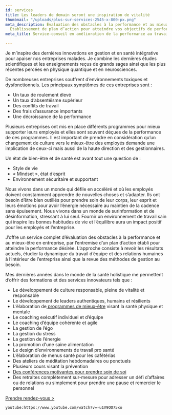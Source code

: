 ```yaml
---
id: services
title: Les leaders de demain seront une inspiration de vitalité
thumbnail: "/uploads/plus-sur-services-2545-x-800-px.png"
meta_description: Évaluation des obstacles à la performance et au mieux-être en entreprise.
  Établissement de plan d’action pour atteindre vos objectifs de performance.
meta_title: Service-conseil en amélioration de la performance au travail

---
```

Je m’inspire des dernières innovations en gestion et en santé intégrative pour apaiser nos entreprises malades. Je combine les dernières études scientifiques et les enseignements reçus de grands sages ainsi que les plus récentes percées en physique quantique et en neurosciences.

De nombreuses entreprises souffrent d’environnements toxiques et dysfonctionnels. Les principaux symptômes de ces entreprises sont :

* Un taux de roulement élevé
* Un taux d’absentéisme supérieur
* Des conflits de travail
* Des frais d’assurance importants
* Une décroissance de la performance

Plusieurs entreprises ont mis en place différents programmes pour mieux supporter leurs employés et elles sont souvent déçues de la performance de ces programmes. Il est important de prendre en considération qu’un changement de culture vers le mieux-être des employés demande une implication de ceux-ci mais aussi de la haute direction et des gestionnaires.

Un état de bien-être et de santé est avant tout une question de :

* Style de vie
* « Mindset », état d’esprit
* Environnement sécuritaire et supportant

Nous vivons dans un monde qui défile en accéléré et où les employés doivent constamment apprendre de nouvelles choses et s’adapter. Ils ont besoin d’être bien outillés pour prendre soin de leur corps, leur esprit et leurs émotions pour avoir l’énergie nécessaire au maintien de la cadence sans épuisement. Nous vivons dans un monde de surinformation et de désinformation, stressant à lui seul. Fournir un environnement de travail sain qui inspire les bonnes habitudes de vie et l’équilibre aura un impact positif pour les employés et l’entreprise.

J’offre un service complet d’évaluation des obstacles à la performance et au mieux-être en entreprise, par l’entremise d’un plan d’action établi pour atteindre la performance désirée. L’approche consiste à revoir les résultats actuels, étudier la dynamique du travail d’équipe et des relations humaines à l’intérieur de l’entreprise ainsi que la revue des méthodes de gestion au besoin.

Mes dernières années dans le monde de la santé holistique me permettent d’offrir des formations et des services innovateurs tels que :

* Le développement de culture responsable, pleine de vitalité et responsable
* Le développement de leaders authentiques, humains et résilients
* L’élaboration de[ programmes de mieux-être](https://cours.nancybilodeau.com/programmemieuxetre) visant la santé physique et mentale
* Le coaching exécutif individuel et d’équipe
* Le coaching d’équipe cohérente et agile
* La gestion de l’égo
* La gestion du stress
* La gestion de l’énergie
* La promotion d'une saine alimentation
* Le design d’environnements de travail pro santé
* L’élaboration de menus santé pour les cafétérias
* Des ateliers de méditation hebdomadaires ou ponctuels
* Plusieurs cours visant la prévention
* [Des conférences motivantes pour prendre soin de soi](https://nancybilodeau.com/conference)
* Des retraites complètement sur-mesure pour adresser un défi d’affaires ou de relations ou simplement pour prendre une pause et remercier le personnel

[Prendre rendez-vous >](https://www.gorendezvous.com/homepage/111690)

`youtube:https://www.youtube.com/watch?v=-u1V9OO75xo`